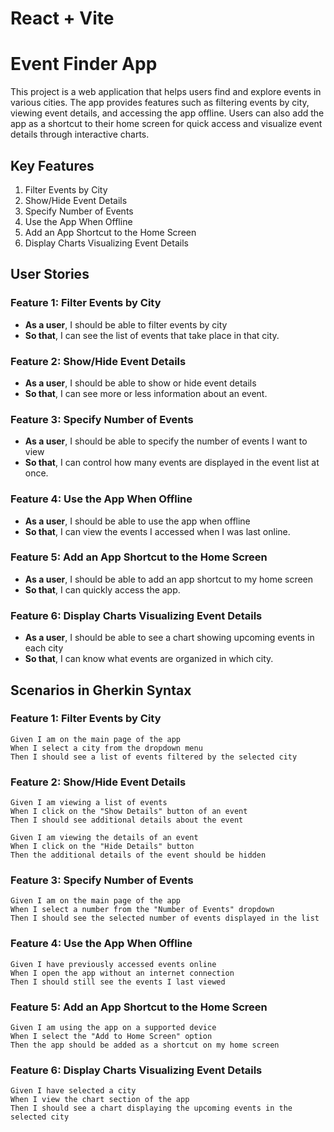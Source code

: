 # React + Vite
# Event Finder App

This project is a web application that helps users find and explore events in various cities. The app provides features such as filtering events by city, viewing event details, and accessing the app offline. Users can also add the app as a shortcut to their home screen for quick access and visualize event details through interactive charts.

## Key Features
1. Filter Events by City
2. Show/Hide Event Details
3. Specify Number of Events
4. Use the App When Offline
5. Add an App Shortcut to the Home Screen
6. Display Charts Visualizing Event Details

## User Stories

### Feature 1: Filter Events by City
- **As a user**, I should be able to filter events by city
- **So that**, I can see the list of events that take place in that city.

### Feature 2: Show/Hide Event Details
- **As a user**, I should be able to show or hide event details
- **So that**, I can see more or less information about an event.

### Feature 3: Specify Number of Events
- **As a user**, I should be able to specify the number of events I want to view
- **So that**, I can control how many events are displayed in the event list at once.

### Feature 4: Use the App When Offline
- **As a user**, I should be able to use the app when offline
- **So that**, I can view the events I accessed when I was last online.

### Feature 5: Add an App Shortcut to the Home Screen
- **As a user**, I should be able to add an app shortcut to my home screen
- **So that**, I can quickly access the app.

### Feature 6: Display Charts Visualizing Event Details
- **As a user**, I should be able to see a chart showing upcoming events in each city
- **So that**, I can know what events are organized in which city.

## Scenarios in Gherkin Syntax

### Feature 1: Filter Events by City
```
Given I am on the main page of the app
When I select a city from the dropdown menu
Then I should see a list of events filtered by the selected city
```

### Feature 2: Show/Hide Event Details
```
Given I am viewing a list of events
When I click on the "Show Details" button of an event
Then I should see additional details about the event

Given I am viewing the details of an event
When I click on the "Hide Details" button
Then the additional details of the event should be hidden
```

### Feature 3: Specify Number of Events
```
Given I am on the main page of the app
When I select a number from the "Number of Events" dropdown
Then I should see the selected number of events displayed in the list
```

### Feature 4: Use the App When Offline
```
Given I have previously accessed events online
When I open the app without an internet connection
Then I should still see the events I last viewed
```

### Feature 5: Add an App Shortcut to the Home Screen
```
Given I am using the app on a supported device
When I select the "Add to Home Screen" option
Then the app should be added as a shortcut on my home screen
```

### Feature 6: Display Charts Visualizing Event Details
```
Given I have selected a city
When I view the chart section of the app
Then I should see a chart displaying the upcoming events in the selected city
